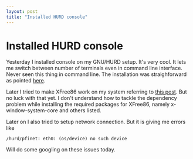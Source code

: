```yaml
---
layout: post
title: "Installed HURD console"
---
```


Installed HURD console
===

Yesterday I installed console on my GNU/HURD setup. It's very cool. It lets me switch between number of terminals even in command line interface. Never seen this thing in command line. The installation was straighforward as pointed [here](http://hurd.gnufans.org/bin/view/Hurd/HurdConsole). 

Later I tried to make XFree86 work on my system referring to [this post](http://hurd.gnufans.org/bin/view/Hurd/Xfree86). But no luck with that yet. I don't understand how to tackle the dependency problem while installing the required packages for XFree86, namely x-window-system-core and others listed. 

Later on I also tried to setup network connection. But it is giving me errors like 

    /hurd/pfinet: eth0: (os/device) no such device 

Will do some googling on these issues today.

